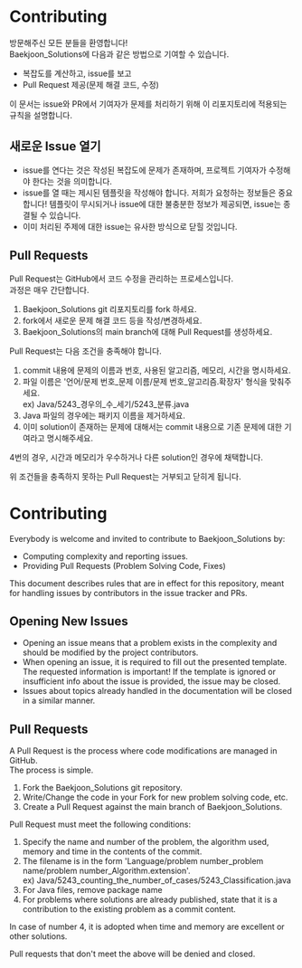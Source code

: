 # Contributing
방문해주신 모든 분들을 환영합니다!   
Baekjoon_Solutions에 다음과 같은 방법으로 기여할 수 있습니다.   
* 복잡도를 계산하고, issue를 보고   
* Pull Request 제공(문제 해결 코드, 수정)   
   
이 문서는 issue와 PR에서 기여자가 문제를 처리하기 위해 이 리포지토리에 적용되는 규칙을 설명합니다.   
   
## 새로운 Issue 열기
* issue를 연다는 것은 작성된 복잡도에 문제가 존재하며, 프로젝트 기여자가 수정해야 한다는 것을 의미합니다. 
* issue를 열 때는 제시된 템플릿을 작성해야 합니다. 저희가 요청하는 정보들은 중요합니다! 템플릿이 무시되거나 issue에 대한 불충분한 정보가 제공되면, issue는 종결될 수 있습니다.
* 이미 처리된 주제에 대한 issue는 유사한 방식으로 닫힐 것입니다.   
   
## Pull Requests
Pull Request는 GitHub에서 코드 수정을 관리하는 프로세스입니다.   
과정은 매우 간단합니다.   
1. Baekjoon_Solutions git 리포지토리를 fork 하세요.   
2. fork에서 새로운 문제 해결 코드 등을 작성/변경하세요.   
3. Baekjoon_Solutions의 main branch에 대해 Pull Request를 생성하세요.   
   
Pull Request는 다음 조건을 충족해야 합니다.   
1. commit 내용에 문제의 이름과 번호, 사용된 알고리즘, 메모리, 시간을 명시하세요.
2. 파일 이름은 '언어/문제 번호_문제 이름/문제 번호_알고리즘.확장자' 형식을 맞춰주세요.   
        ex) Java/5243_경우의_수_세기/5243_분류.java
3. Java 파일의 경우에는 패키지 이름을 제거하세요.
4. 이미 solution이 존재하는 문제에 대해서는 commit 내용으로 기존 문제에 대한 기여라고 명시해주세요.   
   
4번의 경우, 시간과 메모리가 우수하거나 다른 solution인 경우에 채택합니다.   
   
위 조건들을 충족하지 못하는 Pull Request는 거부되고 닫히게 됩니다.   
   
   

# Contributing
Everybody is welcome and invited to contribute to Baekjoon_Solutions by:
* Computing complexity and reporting issues.
* Providing Pull Requests (Problem Solving Code, Fixes)   
   
This document describes rules that are in effect for this repository, meant for handling issues by contributors in the issue tracker and PRs.

## Opening New Issues
* Opening an issue means that a problem exists in the complexity and should be modified by the project contributors.
* When opening an issue, it is required to fill out the presented template. The requested information is important! If the template is ignored or insufficient info about the issue is provided, the issue may be closed.
* Issues about topics already handled in the documentation will be closed in a similar manner.

## Pull Requests
A Pull Request is the process where code modifications are managed in GitHub.   
The process is simple.
1. Fork the Baekjoon_Solutions git repository.
2. Write/Change the code in your Fork for new problem solving code, etc.
3. Create a Pull Request against the main branch of Baekjoon_Solutions.
   
Pull Request must meet the following conditions:
1. Specify the name and number of the problem, the algorithm used, memory and time in the contents of the commit.
2. The filename is in the form 'Language/problem number_problem name/problem number_Algorithm.extension'.   
	ex) Java/5243_counting_the_number_of_cases/5243_Classification.java
3. For Java files, remove package name
4. For problems where solutions are already published, state that it is a contribution to the existing problem as a commit content.

In case of number 4, it is adopted when time and memory are excellent or other solutions.   

Pull requests that don't meet the above will be denied and closed.
